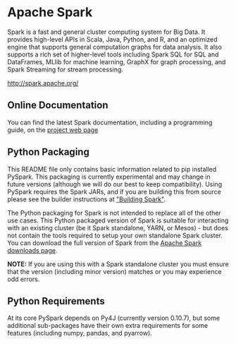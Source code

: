 # Apache Spark

Spark is a fast and general cluster computing system for Big Data. It provides
high-level APIs in Scala, Java, Python, and R, and an optimized engine that
supports general computation graphs for data analysis. It also supports a
rich set of higher-level tools including Spark SQL for SQL and DataFrames,
MLlib for machine learning, GraphX for graph processing,
and Spark Streaming for stream processing.


<http://spark.apache.org/>

## Online Documentation

You can find the latest Spark documentation, including a programming
guide, on the [project web page](http://spark.apache.org/documentation.html)


## Python Packaging

This README file only contains basic information related to pip installed PySpark.
This packaging is currently experimental and may change in future versions (although we will do our best to keep compatibility).
Using PySpark requires the Spark JARs, and if you are building this from source please see the builder instructions at
["Building Spark"](http://spark.apache.org/docs/latest/building-spark.html).

The Python packaging for Spark is not intended to replace all of the other use cases. This Python packaged version of Spark is suitable for interacting with an existing cluster (be it Spark standalone, YARN, or Mesos) - but does not contain the tools required to setup your own standalone Spark cluster. You can download the full version of Spark from the [Apache Spark downloads page](http://spark.apache.org/downloads.html).


**NOTE:** If you are using this with a Spark standalone cluster you must ensure that the version (including minor version) matches or you may experience odd errors.

## Python Requirements

At its core PySpark depends on Py4J (currently version 0.10.7), but some additional sub-packages have their own extra requirements for some features (including numpy, pandas, and pyarrow).
